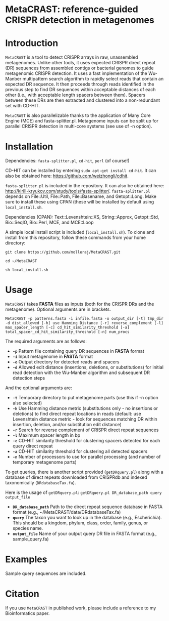 # MetaCRAST: reference-guided CRISPR detection in metagenomes
# Introduction
`MetaCRAST` is a tool to detect CRISPR arrays in raw, unassembled metagenomes. Unlike other tools, it uses expected CRISPR direct repeat (DR) sequences from assembled contigs or bacterial genomes to guide metagenomic CRISPR detection. It uses a fast implementation of the Wu-Manber multipattern search algorithm to rapidly select reads that contain an expected DR sequence. It then proceeds through reads identified in the previous step to find DR sequences within acceptable distances of each other (i.e., with acceptable length spacers between them). Spacers between these DRs are then extracted and clustered into a non-redundant set with CD-HIT. 

`MetaCRAST` is also parallelizable thanks to the application of Many Core Engine (MCE) and fasta-splitter.pl. Metagenome inputs can be split up for parallel CRISPR detection in multi-core systems (see use of -n option). 

# Installation

Dependencies: `fasta-splitter.pl`, `cd-hit`, `perl` (of course!)

CD-HIT can be installed by entering `sudo apt-get install cd-hit`. It can also be obtained here: https://github.com/weizhongli/cdhit.

`fasta-splitter.pl` is included in the repository. It can also be obtained here: http://kirill-kryukov.com/study/tools/fasta-splitter/.
`fasta-splitter.pl` depends on File::Util, File::Path, File::Basename, and Getopt::Long. Make sure to install these using CPAN (these will be installed by default using `local_install.sh`.

Dependencies (CPAN): Text::Levenshtein::XS, String::Approx, Getopt::Std, Bio::SeqIO, Bio::Perl, MCE, and MCE::Loop

A simple local install script is included (`local_install.sh`). To clone and install from this repository, follow these commands from your home directory:

`git clone https://github.com/molleraj/MetaCRAST.git`

`cd ~/MetaCRAST`

`sh local_install.sh`

# Usage 
`MetaCRAST` takes **FASTA** files as inputs (both for the CRISPR DRs and the metagenome). Optional arguments are in brackets. 

`MetaCRAST -p patterns.fasta -i infile.fasta -o output_dir [-t] tmp_dir -d dist_allowed [-h] use Hamming Distance [-r] reverse_complement [-l] max_spacer_length [-c] cd_hit_similarity_threshold [-a] total_spacer_cd_hit_similarity_threshold [-n] num_procs`

The required arguments are as follows:
* **`-p`** Pattern file containing query DR sequences in **FASTA** format
* **`-i`** Input metagenome in **FASTA** format
* **`-o`** Output directory for detected reads and spacers
* **`-d`** Allowed edit distance (insertions, deletions, or substitutions) for initial read detection with the Wu-Manber algorithm and subsequent DR detection steps

And the optional arguments are:
* **`-t`** Temporary directory to put metagenome parts (use this if -n option also selected)
* **`-h`** Use Hamming distance metric (substitutions only - no insertions or deletions) to find direct repeat locations in reads (default: use Levenshtein distance metric - look for sequences matching DR within insertion, deletion, and/or substitution edit distance) 
* **`-r`** Search for reverse complement of CRISPR direct repeat sequences
* **`-l`** Maximum spacer length in bp
* **`-c`** CD-HIT similarity threshold for clustering spacers detected for each query direct repeat
* **`-a`** CD-HIT similarity threshold for clustering all detected spacers 
* **`-n`** Number of processors to use for parallel processing (and number of temporary metagenome parts)

To get queries, there is another script provided (`getDRquery.pl`) along with a database of direct repeats downloaded from CRISPRdb and indexed taxonomically (`DRdatabaseTax.fa`).  

Here is the usage of `getDRquery.pl`: `getDRquery.pl DR_database_path query output_file`

* **`DR_database_path`** Path to the direct repeat sequence database in FASTA format (e.g., ~/MetaCRAST/data/DRdatabaseTax.fa)
* **`query`** The taxon you want to look up in the database (e.g., Escherichia). This should be a kingdom, phylum, class, order, family, genus, or species name.
* **`output_file`** Name of your output query DR file in FASTA format (e.g., sample_query.fa)

# Examples 

Sample query sequences are included. 

# Citation
If you use `MetaCRAST` in published work, please include a reference to my Bioinformatics paper.
